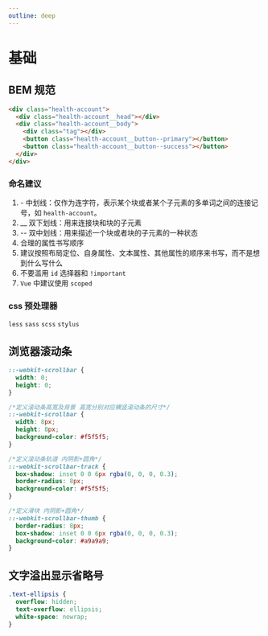 ```yaml
---
outline: deep
---
```


# 基础

## BEM 规范

```html
<div class="health-account">
  <div class="health-account__head"></div>
  <div class="health-account__body">
    <div class="tag"></div>
    <button class="health-account__button--primary"></button>
    <button class="health-account__button--success"></button>
  </div>
</div>
```

### 命名建议

1. \- 中划线：仅作为连字符，表示某个块或者某个子元素的多单词之间的连接记号，如 `health-account`。
2. \_\_ 双下划线：用来连接块和块的子元素
3. -- 双中划线：用来描述一个块或者块的子元素的一种状态
4. 合理的属性书写顺序
5. 建议按照布局定位、自身属性、文本属性、其他属性的顺序来书写，而不是想到什么写什么
6. 不要滥用 `id` 选择器和 `!important`
7. `Vue` 中建议使用 `scoped`

### css 预处理器

`less` `sass` `scss` `stylus`

## 浏览器滚动条

```css
::-webkit-scrollbar {
  width: 0;
  height: 0;
}

/*定义滚动条高宽及背景 高宽分别对应横竖滚动条的尺寸*/
::-webkit-scrollbar {
  width: 8px;
  height: 8px;
  background-color: #f5f5f5;
}

/*定义滚动条轨道 内阴影+圆角*/
::-webkit-scrollbar-track {
  box-shadow: inset 0 0 6px rgba(0, 0, 0, 0.3);
  border-radius: 8px;
  background-color: #f5f5f5;
}

/*定义滑块 内阴影+圆角*/
::-webkit-scrollbar-thumb {
  border-radius: 8px;
  box-shadow: inset 0 0 6px rgba(0, 0, 0, 0.3);
  background-color: #a9a9a9;
}
```

## 文字溢出显示省略号

```css
.text-ellipsis {
  overflow: hidden;
  text-overflow: ellipsis;
  white-space: nowrap;
}
```
